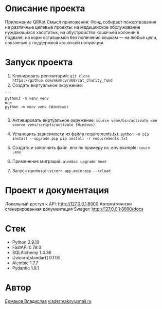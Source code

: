 # Описание проекта
  Приложение QRKot
  Смысл приложения: Фонд собирает пожертвования на различные целевые проекты: на медицинское обслуживание нуждающихся хвостатых, на обустройство кошачьей колонии в подвале, на корм оставшимся без попечения кошкам — на любые цели, связанные с поддержкой кошачьей популяции.
  
 
# Запуск проекта
  1) Клонировать репозиторий:
    ```
    git clone https://github.com/mkmmcvrs68/cat_charity_fund
    ```
  2) Cоздать виртуальное окружение:

    ```
    python3 -m venv venv
    или 
    python -m venv venv (Windows)
    ```
  3) Активировать виртуальное окружение:
    ```
    source venv/bin/activate
    или
    source venv/scripts/activate (Windows)
    ```

  4) Установить зависимости из файла requirements.txt:
    ```
    python -m pip install --upgrade pip
    pip install -r requirements.txt
    ```
  5) Создать и заполнить файл .env по примеру из .env.example:
    ```
    touch .env
    ```
  6) Применение миграций:
    ```
    alembic upgrade head
    ```
  7) Запуск проекта:
    ```
    uvicorn app.main:app --reload
    ```

# Проект и документация
  Локальный доступ к API: http://127.0.0.1:8000
  Автоматически сгенерированная документация Swager: http://127.0.0.1:8000/docs
  

# Стек 
  * Python 3.9.10
  * FastAPI 0.78.0
  * SQLAlchemy 1.4.36
  * Uvicorn[standart] 0.17.6
  * Alembic 1.7.7
  * Pydantic 1.9.1

# Автор
  [Ермаков Владислав](https://github.com/Vladislav199912)
  vladermakov@mail.ru